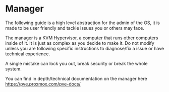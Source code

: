 # Manager

The following guide is a high level abstraction for the admin of the OS, it is made to be user friendly and tackle issues you or others may face.

The manager is a KVM Hypervisor, a computer that runs other computers inside of it. It is just as complex as you decide to make it. Do not modify unless you are following specific instructions to diagnose/fix a issue or have technical experience.

A single mistake can lock you out, break security or break the whole system.


You can find in depth/technical documentation on the manager here https://pve.proxmox.com/pve-docs/

